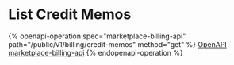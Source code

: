 # List Credit Memos

{% openapi-operation spec="marketplace-billing-api" path="/public/v1/billing/credit-memos" method="get" %}
[OpenAPI marketplace-billing-api](https://api.platform.softwareone.com/public/v1/billing/openapi.json)
{% endopenapi-operation %}

